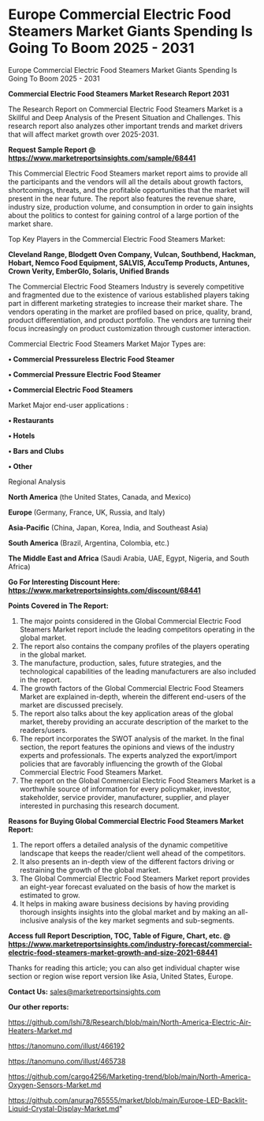 # Europe Commercial Electric Food Steamers Market Giants Spending Is Going To Boom 2025 - 2031
 Europe Commercial Electric Food Steamers Market Giants Spending Is Going To Boom 2025 - 2031

<strong>Commercial Electric Food Steamers Market Research Report 2031</strong>

The Research Report on Commercial Electric Food Steamers Market is a Skillful and Deep Analysis of the Present Situation and Challenges. This research report also analyzes other important trends and market drivers that will affect market growth over 2025-2031.

<strong>Request Sample Report @ <a href=https://www.marketreportsinsights.com/sample/68441>https://www.marketreportsinsights.com/sample/68441</a></strong>

This Commercial Electric Food Steamers market report aims to provide all the participants and the vendors will all the details about growth factors, shortcomings, threats, and the profitable opportunities that the market will present in the near future. The report also features the revenue share, industry size, production volume, and consumption in order to gain insights about the politics to contest for gaining control of a large portion of the market share.

Top Key Players in the Commercial Electric Food Steamers Market:

<strong>Cleveland Range, Blodgett Oven Company, Vulcan, Southbend, Hackman, Hobart, Nemco Food Equipment, SALVIS, AccuTemp Products, Antunes, Crown Verity, EmberGlo, Solaris, Unified Brands</strong>

The Commercial Electric Food Steamers Industry is severely competitive and fragmented due to the existence of various established players taking part in different marketing strategies to increase their market share. The vendors operating in the market are profiled based on price, quality, brand, product differentiation, and product portfolio. The vendors are turning their focus increasingly on product customization through customer interaction.

Commercial Electric Food Steamers Market Major Types are:

<strong>• Commercial Pressureless Electric Food Steamer

• Commercial Pressure Electric Food Steamer

• Commercial Electric Food Steamers</strong>

Market Major end-user applications :

<strong>• Restaurants

• Hotels

• Bars and Clubs

• Other</strong>

Regional Analysis

</u><strong><b>North America</b></strong> (the United States, Canada, and Mexico)

<strong><b>Europe </b></strong>(Germany, France, UK, Russia, and Italy)

<strong><b>Asia-Pacific</b></strong> (China, Japan, Korea, India, and Southeast Asia)

<strong><b>South America</b></strong> (Brazil, Argentina, Colombia, etc.)

<strong><b>The Middle East and Africa</b></strong> (Saudi Arabia, UAE, Egypt, Nigeria, and South Africa)

<strong>Go For Interesting Discount Here: <a href=https://www.marketreportsinsights.com/discount/68441>https://www.marketreportsinsights.com/discount/68441</a></strong>

<strong>Points Covered in The Report:</strong>
<ol>
  <li>The major points considered in the Global Commercial Electric Food Steamers Market report include the leading competitors operating in the global market.</li>
  <li>The report also contains the company profiles of the players operating in the global market.</li>
  <li>The manufacture, production, sales, future strategies, and the technological capabilities of the leading manufacturers are also included in the report.</li>
  <li>The growth factors of the Global Commercial Electric Food Steamers Market are explained in-depth, wherein the different end-users of the market are discussed precisely.</li>
  <li>The report also talks about the key application areas of the global market, thereby providing an accurate description of the market to the readers/users.</li>
  <li>The report incorporates the SWOT analysis of the market. In the final section, the report features the opinions and views of the industry experts and professionals. The experts analyzed the export/import policies that are favorably influencing the growth of the Global Commercial Electric Food Steamers Market.</li>
  <li>The report on the Global Commercial Electric Food Steamers Market is a worthwhile source of information for every policymaker, investor, stakeholder, service provider, manufacturer, supplier, and player interested in purchasing this research document.</li>
</ol>
<strong>Reasons for Buying Global Commercial Electric Food Steamers Market Report:</strong>

<ol>
  <li>The report offers a detailed analysis of the dynamic competitive landscape that keeps the reader/client well ahead of the competitors.</li>
  <li>It also presents an in-depth view of the different factors driving or restraining the growth of the global market.</li>
  <li>The Global Commercial Electric Food Steamers Market report provides an eight-year forecast evaluated on the basis of how the market is estimated to grow.</li>
  <li>It helps in making aware business decisions by having providing thorough insights insights into the global market and by making an all-inclusive analysis of the key market segments and sub-segments.</li>
</ol>
<strong>Access full Report Description, TOC, Table of Figure, Chart, etc. @ <a href=https://www.marketreportsinsights.com/industry-forecast/commercial-electric-food-steamers-market-growth-and-size-2021-68441>https://www.marketreportsinsights.com/industry-forecast/commercial-electric-food-steamers-market-growth-and-size-2021-68441</a></strong>


Thanks for reading this article; you can also get individual chapter wise section or region wise report version like Asia, United States, Europe.

<strong>Contact Us:</strong>
sales@marketreportsinsights.com

<strong>Our other reports:</strong>

<a href=https://github.com/Ishi78/Research/blob/main/North-America-Electric-Air-Heaters-Market.md>https://github.com/Ishi78/Research/blob/main/North-America-Electric-Air-Heaters-Market.md</a>

<a href=https://tanomuno.com/illust/466192>https://tanomuno.com/illust/466192</a>

<a href=https://tanomuno.com/illust/465738>https://tanomuno.com/illust/465738</a>

<a href=https://github.com/cargo4256/Marketing-trend/blob/main/North-America-Oxygen-Sensors-Market.md>https://github.com/cargo4256/Marketing-trend/blob/main/North-America-Oxygen-Sensors-Market.md</a>

<a href=https://github.com/anurag765555/market/blob/main/Europe-LED-Backlit-Liquid-Crystal-Display-Market.md>https://github.com/anurag765555/market/blob/main/Europe-LED-Backlit-Liquid-Crystal-Display-Market.md</a>"
